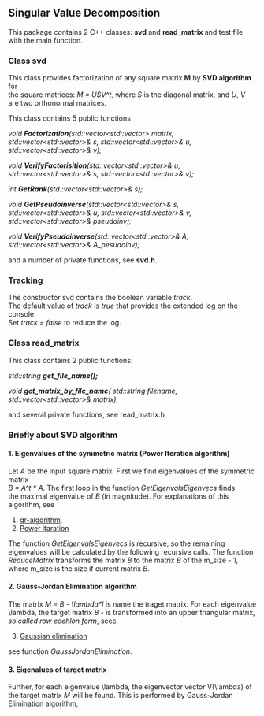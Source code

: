 ## Singular Value Decomposition

This package contains 2 C++ classes: **svd**  and **read_matrix**  and test file with the main function.

### Class svd

This class provides factorization of any square matrix **M** by **SVD algorithm** for   
the square matrices:   _M = USV^t_,  where _S_ is the diagonal matrix, and _U_, _V_ are two orthonormal matrices.  

 This class contains 5 public functions   
   
_void **Factorization**(std::vector<std::vector<double>> matrix, std::vector<std::vector<double>>& s,
                    std::vector<std::vector<double>>& u, std::vector<std::vector<double>>& v);_
    
_void **VerifyFactorisition**(std::vector<std::vector<double>>& u, std::vector<std::vector<double>>& s,
		std::vector<std::vector<double>>& v);_   
    
_int **GetRank**(std::vector<std::vector<double>>& s);_

_void **GetPseudoinverse**(std::vector<std::vector<double>>&  s,
		std::vector<std::vector<double>>&  u, std::vector<std::vector<double>>&  v,
		std::vector<std::vector<double>>&  pseudoinv);_
    
_void **VerifyPseudoinverse**(std::vector<std::vector<double>>& A, 
		std::vector<std::vector<double>>& A_pesudoinv);_

and a number of private functions, see **svd.h**.

### Tracking

The constructor svd contains the boolean variable _track_.    
The default value of _track_ is _true_ that provides the extended log on the console.     
Set _track = false_ to reduce the log.     


### Class read_matrix

This class contains 2 public functions:
   
_std::string **get_file_name();**_

_void **get_matrix_by_file_name**(
      std::string filename, std::vector<std::vector<double>>& matrix);_
	
and several private functions, see read_matrix.h

### Briefly about SVD algorithm

#### 1. Eigenvalues of the symmetric matrix (Power Iteration algorithm)

Let _A_ be the input square matrix. First we find eigenvalues of the symmetric matrix   
_B = A^t * A_. The first loop in the function _GetEigenvalsEigenvecs_ finds   
the maximal eigenvalue of _B_ (in magnitude).  For explanations of this algorithm, see

1. [qr-algorithm](http://madrury.github.io/jekyll/update/statistics/2017/10/04/qr-algorithm.html),
2. [Power itaration](https://en.wikipedia.org/wiki/Power_iteration)

The function _GetEigenvalsEigenvecs_ is recursive, so the remaining eigenvalues will be calculated
by the following recursive calls.  The function _ReduceMatrix_ transforms the matrix _B_ to the matrix
_B_ of the m_size - 1, where m_size is the size if current matrix _B_.   
   
#### 2. Gauss-Jordan Elimination algorithm

The matrix _M = B - \lambda*I_ is name the traget matrix. For each eigenvalue \lambda,
the target matrix _B_ -  is transformed into an upper triangular matrix, _so called row ecehlon form_,   seee

3. [Gaussian elimination](https://en.wikipedia.org/wiki/Gaussian_elimination)

see function _GaussJordanElimination_.

#### 3. Eigenalues of target matrix 

Further, for each eigenvalue \lambda,  the eigenvector vector V(\lambda) of the target matrix _M_ will be found. 
This is performed by Gauss-Jordan Elimination algorithm, 



	







